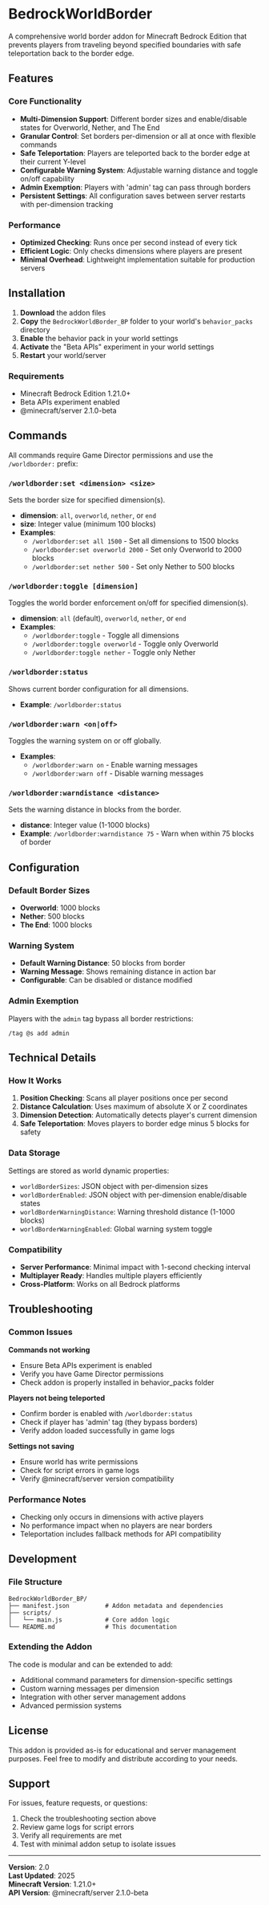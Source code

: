 # BedrockWorldBorder

A comprehensive world border addon for Minecraft Bedrock Edition that prevents players from traveling beyond specified boundaries with safe teleportation back to the border edge.

## Features

### Core Functionality
- **Multi-Dimension Support**: Different border sizes and enable/disable states for Overworld, Nether, and The End
- **Granular Control**: Set borders per-dimension or all at once with flexible commands
- **Safe Teleportation**: Players are teleported back to the border edge at their current Y-level
- **Configurable Warning System**: Adjustable warning distance and toggle on/off capability
- **Admin Exemption**: Players with 'admin' tag can pass through borders
- **Persistent Settings**: All configuration saves between server restarts with per-dimension tracking

### Performance
- **Optimized Checking**: Runs once per second instead of every tick
- **Efficient Logic**: Only checks dimensions where players are present
- **Minimal Overhead**: Lightweight implementation suitable for production servers

## Installation

1. **Download** the addon files
2. **Copy** the `BedrockWorldBorder_BP` folder to your world's `behavior_packs` directory
3. **Enable** the behavior pack in your world settings
4. **Activate** the "Beta APIs" experiment in your world settings
5. **Restart** your world/server

### Requirements
- Minecraft Bedrock Edition 1.21.0+
- Beta APIs experiment enabled
- @minecraft/server 2.1.0-beta

## Commands

All commands require Game Director permissions and use the `/worldborder:` prefix:

### `/worldborder:set <dimension> <size>`
Sets the border size for specified dimension(s).
- **dimension**: `all`, `overworld`, `nether`, or `end`
- **size**: Integer value (minimum 100 blocks)
- **Examples**: 
  - `/worldborder:set all 1500` - Set all dimensions to 1500 blocks
  - `/worldborder:set overworld 2000` - Set only Overworld to 2000 blocks
  - `/worldborder:set nether 500` - Set only Nether to 500 blocks

### `/worldborder:toggle [dimension]`
Toggles the world border enforcement on/off for specified dimension(s).
- **dimension**: `all` (default), `overworld`, `nether`, or `end`
- **Examples**:
  - `/worldborder:toggle` - Toggle all dimensions
  - `/worldborder:toggle overworld` - Toggle only Overworld
  - `/worldborder:toggle nether` - Toggle only Nether

### `/worldborder:status`
Shows current border configuration for all dimensions.
- **Example**: `/worldborder:status`

### `/worldborder:warn <on|off>`
Toggles the warning system on or off globally.
- **Examples**:
  - `/worldborder:warn on` - Enable warning messages
  - `/worldborder:warn off` - Disable warning messages

### `/worldborder:warndistance <distance>`
Sets the warning distance in blocks from the border.
- **distance**: Integer value (1-1000 blocks)
- **Example**: `/worldborder:warndistance 75` - Warn when within 75 blocks of border

## Configuration

### Default Border Sizes
- **Overworld**: 1000 blocks
- **Nether**: 500 blocks  
- **The End**: 1000 blocks

### Warning System
- **Default Warning Distance**: 50 blocks from border
- **Warning Message**: Shows remaining distance in action bar
- **Configurable**: Can be disabled or distance modified

### Admin Exemption
Players with the `admin` tag bypass all border restrictions:
```
/tag @s add admin
```

## Technical Details

### How It Works
1. **Position Checking**: Scans all player positions once per second
2. **Distance Calculation**: Uses maximum of absolute X or Z coordinates
3. **Dimension Detection**: Automatically detects player's current dimension
4. **Safe Teleportation**: Moves players to border edge minus 5 blocks for safety

### Data Storage
Settings are stored as world dynamic properties:
- `worldBorderSizes`: JSON object with per-dimension sizes
- `worldBorderEnabled`: JSON object with per-dimension enable/disable states
- `worldBorderWarningDistance`: Warning threshold distance (1-1000 blocks)
- `worldBorderWarningEnabled`: Global warning system toggle

### Compatibility
- **Server Performance**: Minimal impact with 1-second checking interval
- **Multiplayer Ready**: Handles multiple players efficiently
- **Cross-Platform**: Works on all Bedrock platforms

## Troubleshooting

### Common Issues

**Commands not working**
- Ensure Beta APIs experiment is enabled
- Verify you have Game Director permissions
- Check addon is properly installed in behavior_packs folder

**Players not being teleported**
- Confirm border is enabled with `/worldborder:status`
- Check if player has 'admin' tag (they bypass borders)
- Verify addon loaded successfully in game logs

**Settings not saving**
- Ensure world has write permissions
- Check for script errors in game logs
- Verify @minecraft/server version compatibility

### Performance Notes
- Checking only occurs in dimensions with active players
- No performance impact when no players are near borders
- Teleportation includes fallback methods for API compatibility

## Development

### File Structure
```
BedrockWorldBorder_BP/
├── manifest.json          # Addon metadata and dependencies
├── scripts/
│   └── main.js            # Core addon logic
└── README.md              # This documentation
```

### Extending the Addon
The code is modular and can be extended to add:
- Additional command parameters for dimension-specific settings
- Custom warning messages per dimension
- Integration with other server management addons
- Advanced permission systems

## License

This addon is provided as-is for educational and server management purposes. Feel free to modify and distribute according to your needs.

## Support

For issues, feature requests, or questions:
1. Check the troubleshooting section above
2. Review game logs for script errors
3. Verify all requirements are met
4. Test with minimal addon setup to isolate issues

---

**Version**: 2.0  
**Last Updated**: 2025  
**Minecraft Version**: 1.21.0+  
**API Version**: @minecraft/server 2.1.0-beta